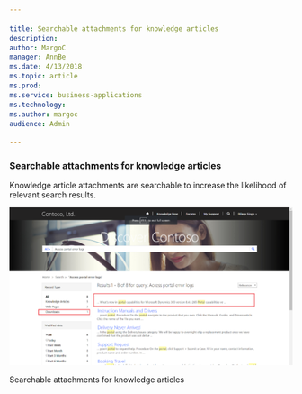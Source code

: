 ```yaml
---

title: Searchable attachments for knowledge articles
description: 
author: MargoC
manager: AnnBe
ms.date: 4/13/2018
ms.topic: article
ms.prod: 
ms.service: business-applications
ms.technology: 
ms.author: margoc
audience: Admin

---
```

### Searchable attachments for knowledge articles



Knowledge article attachments are searchable to increase the likelihood of
relevant search results.

![A screenshot demonstrating searchable attachments for knowledge articles](media/searchable-attachments-for-knowledge-articles-1.png "A screenshot demonstrating searchable attachments for knowledge articles")
<!-- picture -->


Searchable attachments for knowledge articles
